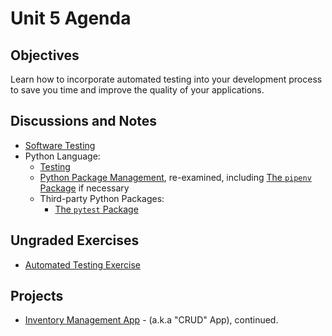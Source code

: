 # Unit 5 Agenda

## Objectives

Learn how to incorporate automated testing into your development process to save you time and improve the quality of your applications.

## Discussions and Notes

  + [Software Testing](/notes/software/testing.md)
  + Python Language:
    + [Testing](/notes/programming-languages/python/testing.md)
    + [Python Package Management](/notes/programming-languages/python/package-management.md), re-examined, including [The `pipenv` Package](/notes/programming-languages/python/packages/pipenv.md) if necessary
    + Third-party Python Packages:
      + [The `pytest` Package](/notes/programming-languages/python/packages/pytest.md)

## Ungraded Exercises

  + [Automated Testing Exercise](/exercises/automated-testing/exercise.md)

## Projects

  + [Inventory Management App](/projects/inventory-app/project.md) - (a.k.a "CRUD" App), continued.
